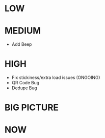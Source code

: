 # LOW

# MEDIUM

* Add Beep

# HIGH

* Fix stickiness/extra load issues (ONGOING)
* QR Code Bug
* Dedupe Bug


# BIG PICTURE


# NOW
